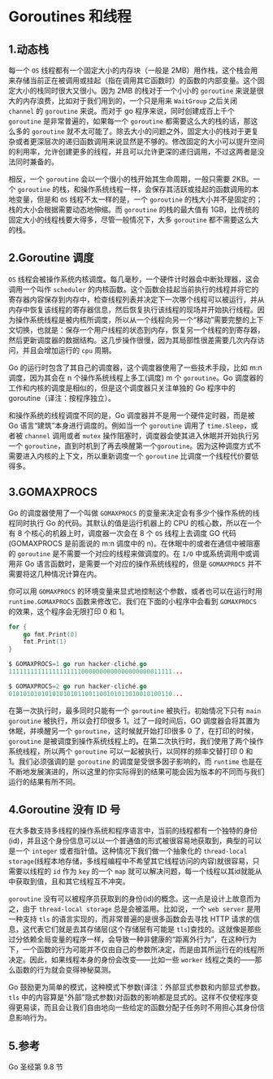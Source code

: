 # Goroutines 和线程

## 1.动态栈

每一个 `OS` 线程都有一个固定大小的内存块（一般是 2MB）用作栈，这个栈会用来存储当前正在被调用或挂起（指在调用其它函数时）的函数的内部变量。这个固定大小的栈同时很大又很小。因为 2MB 的栈对于一个小小的 `goroutine` 来说是很大的内存浪费，比如对于我们用到的，一个只是用来 `WaitGroup` 之后关闭 `channel` 的 `goroutine` 来说。而对于 go 程序来说，同时创建成百上千个 `goroutine` 是非常普遍的，如果每一个 `goroutine` 都需要这么大的栈的话，那这么多的 `goroutine` 就不太可能了。除去大小的问题之外，固定大小的栈对于更复杂或者更深层次的递归函数调用来说显然是不够的。修改固定的大小可以提升空间的利用率，允许创建更多的线程，并且可以允许更深的递归调用，不过这两者是没法同时兼备的。

相反，一个 `goroutine` 会以一个很小的栈开始其生命周期，一般只需要 2KB。一个 `goroutine` 的栈，和操作系统线程一样，会保存其活跃或挂起的函数调用的本地变量，但是和 `OS` 线程不太一样的是，一个 `goroutine` 的栈大小并不是固定的；栈的大小会根据需要动态地伸缩。而 `goroutine` 的栈的最大值有 1GB，比传统的固定大小的线程栈要大得多，尽管一般情况下，大多 `goroutine` 都不需要这么大的栈。

## 2.Goroutine 调度

`OS` 线程会被操作系统内核调度。每几毫秒，一个硬件计时器会中断处理器，这会调用一个叫作 `scheduler` 的内核函数。这个函数会挂起当前执行的线程并将它的寄存器内容保存到内存中，检查线程列表并决定下一次哪个线程可以被运行，并从内存中恢复该线程的寄存器信息，然后恢复执行该线程的现场并开始执行线程。因为操作系统线程是被内核所调度，所以从一个线程向另一个“移动”需要完整的上下文切换，也就是：保存一个用户线程的状态到内存，恢复另一个线程的到寄存器，然后更新调度器的数据结构。这几步操作很慢，因为其局部性很差需要几次内存访问，并且会增加运行的 `cpu` 周期。

Go 的运行时包含了其自己的调度器，这个调度器使用了一些技术手段，比如 m:n 调度，因为其会在 n 个操作系统线程上多工(调度) m 个 `goroutine`。Go 调度器的工作和内核的调度是相似的，但是这个调度器只关注单独的 Go 程序中的 goroutine（译注：按程序独立）。

和操作系统的线程调度不同的是，Go 调度器并不是用一个硬件定时器，而是被 Go 语言“建筑”本身进行调度的。例如当一个 `goroutine` 调用了 `time.Sleep`，或者被 `channel` 调用或者 `mutex` 操作阻塞时，调度器会使其进入休眠并开始执行另一个 `goroutine`，直到时机到了再去唤醒第一个`goroutine`。因为这种调度方式不需要进入内核的上下文，所以重新调度一个 `goroutine` 比调度一个线程代价要低得多。

## 3.GOMAXPROCS

Go 的调度器使用了一个叫做 `GOMAXPROCS` 的变量来决定会有多少个操作系统的线程同时执行 Go 的代码。其默认的值是运行机器上的 CPU 的核心数，所以在一个有 8 个核心的机器上时，调度器一次会在 8 个 `OS` 线程上去调度 GO 代码(GOMAXPROCS 是前面说的 m:n 调度中的 n)。在休眠中的或者在通信中被阻塞的 `goroutine` 是不需要一个对应的线程来做调度的。在 `I/O` 中或系统调用中或调用非 Go 语言函数时，是需要一个对应的操作系统线程的，但是 `GOMAXPROCS` 并不需要将这几种情况计算在内。

你可以用 `GOMAXPROCS` 的环境变量来显式地控制这个参数，或者也可以在运行时用 `runtime.GOMAXPROCS` 函数来修改它。我们在下面的小程序中会看到 `GOMAXPROCS` 的效果，这个程序会无限打印 0 和 1。

```go
for {
    go fmt.Print(0)
    fmt.Print(1)
}

$ GOMAXPROCS=1 go run hacker-cliché.go
111111111111111111110000000000000000000011111...

$ GOMAXPROCS=2 go run hacker-cliché.go
010101010101010101011001100101011010010100110...
```

在第一次执行时，最多同时只能有一个 `goroutine` 被执行。初始情况下只有 `main goroutine` 被执行，所以会打印很多 1。过了一段时间后，GO 调度器会将其置为休眠，并唤醒另一个 `goroutine`，这时候就开始打印很多 0 了，在打印的时候，`goroutine` 是被调度到操作系统线程上的。在第二次执行时，我们使用了两个操作系统线程，所以两个 `goroutine` 可以一起被执行，以同样的频率交替打印 0 和 1。我们必须强调的是 `goroutine` 的调度是受很多因子影响的，而 `runtime` 也是在不断地发展演进的，所以这里的你实际得到的结果可能会因为版本的不同而与我们运行的结果有所不同。

## 4.Goroutine 没有 ID 号

在大多数支持多线程的操作系统和程序语言中，当前的线程都有一个独特的身份(id)，并且这个身份信息可以以一个普通值的形式被很容易地获取到，典型的可以是一个 `integer` 或者指针值。这种情况下我们做一个抽象化的 `thread-local storage`(线程本地存储，多线程编程中不希望其它线程访问的内容)就很容易，只需要以线程的 `id` 作为 `key` 的一个 `map` 就可以解决问题，每一个线程以其id就能从中获取到值，且和其它线程互不冲突。

`goroutine` 没有可以被程序员获取到的身份(id)的概念。这一点是设计上故意而为之，由于 `thread-local storage` 总是会被滥用。比如说，一个 `web server` 是用一种支持 `tls` 的语言实现的，而非常普遍的是很多函数会去寻找 HTTP 请求的信息，这代表它们就是去其存储层(这个存储层有可能是 `tls`)查找的。这就像是那些过分依赖全局变量的程序一样，会导致一种非健康的“距离外行为”，在这种行为下，一个函数的行为可能并不仅由自己的参数所决定，而是由其所运行在的线程所决定。因此，如果线程本身的身份会改变——比如一些 `worker` 线程之类的——那么函数的行为就会变得神秘莫测。

Go 鼓励更为简单的模式，这种模式下参数(译注：外部显式参数和内部显式参数。`tls` 中的内容算是"外部"隐式参数)对函数的影响都是显式的。这样不仅使程序变得更易读，而且会让我们自由地向一些给定的函数分配子任务时不用担心其身份信息影响行为。

## 5.参考

Go 圣经第 9.8 节